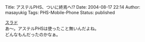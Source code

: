 Title: アステルPHS、ついに終焉へ!?
Date: 2004-08-17 22:14
Author: masayukig
Tags: PHS-Mobile-Phone
Status: published

[スラド](http://slashdot.jp/article.pl?sid=04/08/16/1510248&topic=97)  
あ〜。アステルPHSは使ったこと無いんだよね。  
どんなもんだったのかなぁ。
